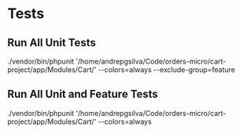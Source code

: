 # Tests
## Run All Unit Tests
./vendor/bin/phpunit '/home/andrepgsilva/Code/orders-micro/cart-project/app/Modules/Cart/' --colors=always --exclude-group=feature
## Run All Unit and Feature Tests
./vendor/bin/phpunit '/home/andrepgsilva/Code/orders-micro/cart-project/app/Modules/Cart/' --colors=always